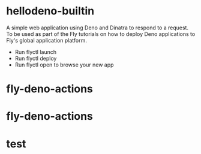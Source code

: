 # hellodeno-builtin

A simple web application using Deno and Dinatra to respond to a request. To be used as part of the Fly tutorials on how to deploy Deno applications to Fly's global application platform.

* Run flyctl launch
* Run flyctl deploy
* Run flyctl open to browse your new app

# fly-deno-actions
# fly-deno-actions
# test
